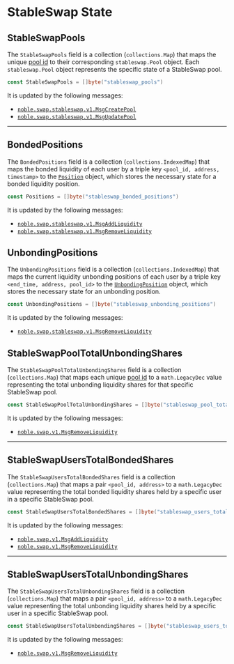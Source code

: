 # StableSwap State

## StableSwapPools

The `StableSwapPools` field is a collection (`collections.Map`) that maps the unique [pool id](01_state.md#nextpoolid) to their corresponding `stableswap.Pool` object. Each `stableswap.Pool` object represents the specific state of a StableSwap pool.
```go
const StableSwapPools = []byte("stableswap_pools")
```

It is updated by the following messages:
- [`noble.swap.stableswap.v1.MsgCreatePool`](./02_messages_stableswap.md#create-pool)
- [`noble.swap.stableswap.v1.MsgUpdatePool`](./02_messages_stableswap.md#update-pool)

---

## BondedPositions

The `BondedPositions` field is a collection (`collections.IndexedMap`) that maps the bonded liquidity of each user by a triple key `<pool_id, address, timestamp>` to the [`Position`](01_types.md#position) object, which stores the necessary state for a bonded liquidity position.
```go
const Positions = []byte("stableswap_bonded_positions")
```

It is updated by the following messages:
- [`noble.swap.stableswap.v1.MsgAddLiquidity`](./02_messages.md#addliquidity)
- [`noble.swap.stableswap.v1.MsgRemoveLiquidity`](./02_messages.md#removeliquidity)

## UnbondingPositions

The `UnbondingPositions` field is a collection (`collections.IndexedMap`) that maps the current liquidity unbonding positions of each user by a triple key `<end_time, address, pool_id>` to the [`UnbondingPosition`](01_types.md#unbondingposition) object, which stores the necessary state for an unbonding position.
```go
const UnbondingPositions = []byte("stableswap_unbonding_positions")
```

It is updated by the following messages:
- [`noble.swap.stableswap.v1.MsgRemoveLiquidity`](./02_messages.md#removeliquidity)


## StableSwapPoolTotalUnbondingShares

The `StableSwapPoolTotalUnbondingShares` field is a collection (`collections.Map`) that maps each unique [pool id](01_state.md#nextpoolid) to a `math.LegacyDec` value representing the total unbonding liquidity shares for that specific StableSwap pool.
```go
const StableSwapPoolTotalUnbondingShares = []byte("stableswap_pool_total_unbonding_shares")
```

It is updated by the following messages:
- [`noble.swap.v1.MsgRemoveLiquidity`](./02_messages.md#remove-liquidity)

---

## StableSwapUsersTotalBondedShares

The `StableSwapUsersTotalBondedShares` field is a collection (`collections.Map`) that maps a pair `<pool_id, address>` to a `math.LegacyDec` value representing the total bonded liquidity shares held by a specific user in a specific StableSwap pool.
```go
const StableSwapUsersTotalBondedShares = []byte("stableswap_users_total_bonded_shares")
```

It is updated by the following messages:
- [`noble.swap.v1.MsgAddLiquidity`](./02_messages.md#add-liquidity)
- [`noble.swap.v1.MsgRemoveLiquidity`](./02_messages.md#remove-liquidity)

---

## StableSwapUsersTotalUnbondingShares

The `StableSwapUsersTotalUnbondingShares` field is a collection (`collections.Map`) that maps a pair `<pool_id, address>` to a `math.LegacyDec` value representing the total unbonding liquidity shares held by a specific user in a specific StableSwap pool.
```go
const StableSwapUsersTotalUnbondingShares = []byte("stableswap_users_total_unbonding_shares")
```

It is updated by the following messages:
- [`noble.swap.v1.MsgRemoveLiquidity`](./02_messages.md#remove-liquidity)

